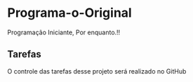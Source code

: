 # Programa-o-Original
Programação Iniciante, Por enquanto.!!
## Tarefas

O controle das tarefas desse projeto será realizado no GitHub